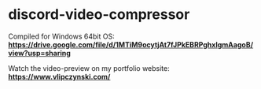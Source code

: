 # discord-video-compressor

Compiled for Windows 64bit OS: **https://drive.google.com/file/d/1MTiM9ocytjAt7fJPkEBRPghxlgmAagoB/view?usp=sharing**

Watch the video-preview on my portfolio website: **https://www.vlipczynski.com/**
